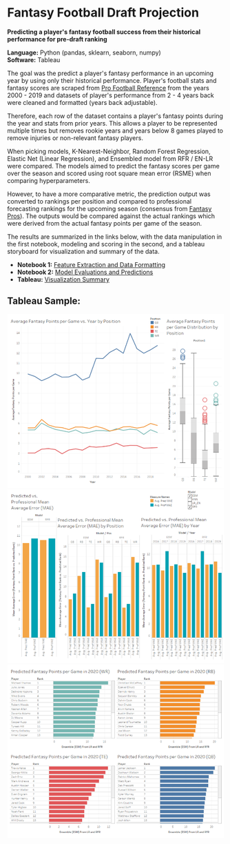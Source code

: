 # Fantasy Football Draft Projection
**Predicting a player's fantasy football success from their historical performance for pre-draft ranking**

**Language:** Python (pandas, sklearn, seaborn, numpy) <br/>
**Software:** Tableau

The goal was the predict a player's fantasy performance in an upcoming year by using only their historical performance. Player's football stats and fantasy scores are scraped from [Pro Football Reference](https://www.pro-football-reference.com/years/2000/fantasy.htm) from the years 2000 - 2019 and datasets of player's performance from 2 - 4 years back were cleaned and formatted (years back adjustable).

Therefore, each row of the dataset contains a player's fantasy points during the year and stats from prior years. This allows a player to be represented multiple times but removes rookie years and years below 8 games played to remove injuries or non-relevant fantasy players.

When picking models, K-Nearest-Neighbor, Random Forest Regression, Elastic Net (Linear Regression), and Ensembled model from RFR / EN-LR were compared. The models aimed to predict the fantasy scores per game over the season and scored using root square mean error (RSME) when comparing hyperparameters.

However, to have a more comparative metric, the prediction output was converted to rankings per position and compared to professional forecasting rankings for the upcoming season (consensus from [Fantasy Pros](https://www.fantasypros.com/)). The outputs would be compared against the actual rankings which were derived from the actual fantasy points per game of the season.

The results are summarized in the links below, with the data manipulation in the first notebook, modeling and scoring in the second, and a tableau storyboard for visualization and summary of the data.

- **Notebook 1:** [Feature Extraction and Data Formatting](https://github.com/albechen/fantasyfootball-draft-projection/blob/master/ff-1-feature_extract_clean.ipynb)
- **Notebook 2:** [Model Evaluations and Predictions](https://github.com/albechen/fantasyfootball-draft-projection/blob/master/ff-2-model_predict_score.ipynb)
- **Tableau:** [Visualization Summary](https://public.tableau.com/profile/a.chen#!/vizhome/ff-tableau-summary/FINALStoryBoard)

## Tableau Sample:
![alt text](/images/Picture1.png "postion_stats")
![alt text](/images/Picture5.png "model_selection")
![alt text](/images/Picture4.png "2020_Predictions")
